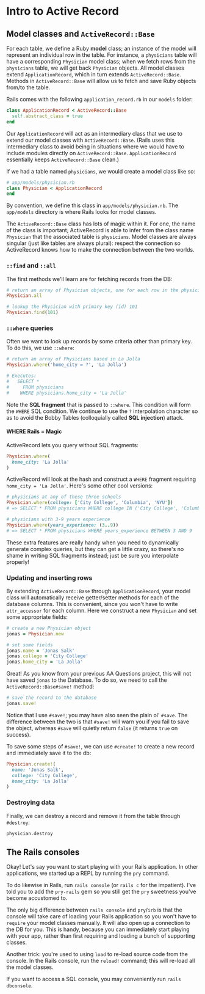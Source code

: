 # Intro to Active Record

## Model classes and `ActiveRecord::Base`

For each table, we define a Ruby **model** class; an instance of the model will represent an individual row in the table. For instance, a `physicians` table will have a corresponding `Physician` model class; when we fetch rows from the `physicians` table, we will get back `Physician` objects. All model classes extend `ApplicationRecord`, which in turn extends `ActiveRecord::Base`. Methods in `ActiveRecord::Base` will allow us to fetch and save Ruby objects from/to the table.

Rails comes with the following `application_record.rb` in our `models` folder:

```ruby
class ApplicationRecord < ActiveRecord::Base
  self.abstract_class = true
end
```

Our `ApplicationRecord` will act as an intermediary class that we use to extend our model classes with `ActiveRecord::Base`. (Rails uses this intermediary class to avoid being in situations where we would have to include modules directly on `ActiveRecord::Base`. `ApplicationRecord` essentially keeps `ActiveRecord::Base` clean.)

If we had a table named `physicians`, we would create a model class like so:

```ruby
# app/models/physician.rb
class Physician < ApplicationRecord
end
```

By convention, we define this class in `app/models/physician.rb`. The `app/models` directory is where Rails looks for model classes.

The `ActiveRecord::Base` class has lots of magic within it. For one, the name of the class is important; ActiveRecord is able to infer from the class name `Physician` that the associated table is `physicians`. Model classes are always singular (just like tables are always plural): respect the connection so ActiveRecord knows how to make the connection between the two worlds.

### `::find` and `::all`

The first methods we'll learn are for fetching records from the DB:

```ruby
# return an array of Physician objects, one for each row in the physicians table
Physician.all

# lookup the Physician with primary key (id) 101
Physician.find(101)
```

### `::where` queries

Often we want to look up records by some criteria other than primary key. To do this, we use `::where`:

```ruby
# return an array of Physicians based in La Jolla
Physician.where('home_city = ?', 'La Jolla')

# Executes:
#   SELECT *
#     FROM physicians
#    WHERE physicians.home_city = 'La Jolla'
```

Note the **SQL fragment** that is passed to `::where`. This condition will form the `WHERE` SQL condition. We continue to use the `?` interpolation character so as to avoid the Bobby Tables (colloquially called **SQL injection**) attack.

#### WHERE Rails = Magic

ActiveRecord lets you query without SQL fragments:

```ruby
Physician.where(
  home_city: 'La Jolla'
)
```

ActiveRecord will look at the hash and construct a `WHERE` fragment requiring `home_city = 'La Jolla'`. Here's some other cool versions:

```ruby
# physicians at any of these three schools
Physician.where(college: ['City College', 'Columbia', 'NYU'])
# => SELECT * FROM physicians WHERE college IN ('City College', 'Columbia', 'NYU');

# physicians with 3-9 years experience
Physician.where(years_experience: (3..9))
# => SELECT * FROM physicians WHERE years_experience BETWEEN 3 AND 9
```

These extra features are really handy when you need to dynamically generate complex queries, but they can get a little crazy, so there's no shame in writing SQL fragments instead; just be sure you interpolate properly!

### Updating and inserting rows

By extending `ActiveRecord::Base` through `ApplicationRecord`, your model class will automatically receive getter/setter methods for each of the database columns. This is convenient, since you won't have to write `attr_accessor` for each column. Here we construct a new `Physician` and set some appropriate fields:

```ruby
# create a new Physician object
jonas = Physician.new

# set some fields
jonas.name = 'Jonas Salk'
jonas.college = 'City College'
jonas.home_city = 'La Jolla'
```

Great! As you know from your previous AA Questions project, this will not have saved `jonas` to the Database. To do so, we need to call the `ActiveRecord::Base#save!` method:

```ruby
# save the record to the database
jonas.save!
```

Notice that I use `#save!`; you may have also seen the plain ol' `#save`. The difference between the two is that `#save!` will warn you if you fail to save the object, whereas `#save` will quietly return `false` (it returns `true` on success).

To save some steps of `#save!`, we can use `#create!` to create a new record and immediately save it to the db:

```ruby
Physician.create!(
  name: 'Jonas Salk',
  college: 'City College',
  home_city: 'La Jolla'
)
```

### Destroying data

Finally, we can destroy a record and remove it from the table through `#destroy`:

```
physician.destroy
```

## The Rails consoles

Okay! Let's say you want to start playing with your Rails application. In other applications, we started up a REPL by running the `pry` command.

To do likewise in Rails, run `rails console` (or `rails c` for the impatient). I've told you to add the `pry-rails` gem so you still get the `pry` sweetness you've become accustomed to.

The only big difference between `rails console` and `pry`/`irb` is that the console will take care of loading your Rails application so you won't have to `require` your model classes manually. It will also open up a connection to the DB for you. This is handy, because you can immediately start playing with your app, rather than first requiring and loading a bunch of supporting classes.

Another trick: you're used to using `load` to re-load source code from the console. In the Rails console, run the `reload!` command; this will re-load all the model classes.

If you want to access a SQL console, you may conveniently run `rails dbconsole`.